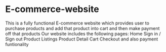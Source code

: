 # E-commerce-website
This is a fully functional E-commerce website which provides user to purchase products and add that product into cart and then make payment off that products
​Our website includes the following pages:
​Home
Sign in / Sign out
​Product Listings
​Product Detail
​Cart
​Checkout
​and also payment funtionality


